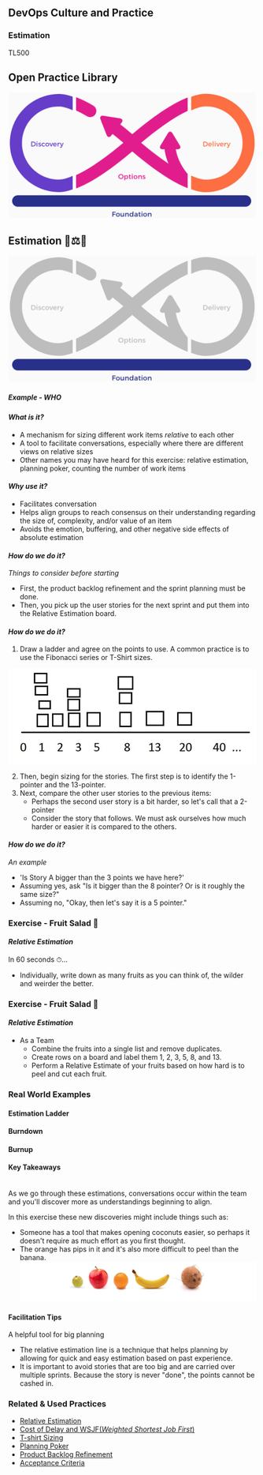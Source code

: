 <!-- .slide: data-background-image="images/RH_NewBrand_Background.png" -->
## DevOps Culture and Practice <!-- {.element: class="course-title"} -->
### Estimation <!-- {.element: class="title-color"} -->
TL500 <!-- {.element: class="title-color"} -->



<!-- .slide: data-background-size="stretch" data-background-image="images/opl-logo.png", class="white-style" -->
<div class="r-stack">
<div class="fragment fade-out " data-fragment-index="0" >
  <h2>Open Practice Library</h2>
  <img src="images/opl-complete.png">
</div>
<div class="fragment fade-in-then-out" data-fragment-index="0" >
  <h2>Estimation 🍇⚖️🍍</h2>
  <a target="_blank" href="https://openpracticelibrary.com/practice/pair-programming/">
  <img src="images/opl-foundation.png">
  </a>
</div>
</div>



##### Example - WHO <!-- .element: class="title-bottom-left" -->
<!-- .slide: data-background-size="contain" data-background-image="images/estimation/example-who.png", class="white-style" -->



#### _What is it?_

* A mechanism for sizing different work items *relative* to each other
* A tool to facilitate conversations, especially where there are different views on relative sizes
* Other names you may have heard for this exercise: relative estimation, planning poker, counting the number of work items



#### _Why use it?_

* Facilitates conversation
* Helps align groups to reach consensus on their understanding regarding the size of, complexity, and/or value of an item
* Avoids the emotion, buffering, and other negative side effects of absolute estimation



#### _How do we do it?_
_Things to consider before starting_ <!--{.element: style="font-size: smaller; font-weight: 100;"} -->
* First, the product backlog refinement and the sprint planning must be done.
* Then, you pick up the user stories for the next sprint and put them into the Relative Estimation board.



#### _How do we do it?_
1. Draw a ladder and agree on the points to use. A common practice is to use the Fibonacci series or T-Shirt sizes.

![fibonacci-series](images/estimation/fibonacci-series.png)<!-- {.element: class="" style="border:none; box-shadow:none; max-width:40%;" } -->

2. Then, begin sizing for the stories. The first step is to identify the 1-pointer and the 13-pointer.
3. Next, compare the other user stories to the previous items:
    - Perhaps the second user story is a bit harder, so let's call that a 2-pointer
    - Consider the story that follows. We must ask ourselves how much harder or easier it is compared to the others.



#### _How do we do it?_
_An example_ <!--{.element: style="font-size: smaller; font-weight: 100;"} -->
* 'Is Story A bigger than the 3 points we have here?'
* Assuming yes, ask "Is it bigger than the 8 pointer? Or is it roughly the same size?"
* Assuming no, "Okay, then let's say it is a 5 pointer."


### Exercise - Fruit Salad 🥗
#### _Relative Estimation_
In 60 seconds ⏱...

* Individually, write down as many fruits as you can think of, the wilder and weirder the better.



### Exercise - Fruit Salad 🥗
#### _Relative Estimation_
* As a Team
  * Combine the fruits into a single list and remove duplicates.
  * Create rows on a board and label them 1, 2, 3, 5, 8, and 13.
  * Perform a Relative Estimate of your fruits based on how hard is to peel and cut each fruit.




### Real World Examples



#### Estimation Ladder <!-- .element: class="title-bottom-left" -->
<!-- .slide: data-background-size="contain" data-background-image="images/estimation/example-who.png", class="white-style" -->



#### Burndown <!-- .element: class="title-bottom-left" -->
<!-- .slide: data-background-size="contain" data-background-image="images/estimation/burndown.png", class="white-style" -->



#### Burnup <!-- .element: class="title-bottom-left" -->
<!-- .slide: data-background-size="contain" data-background-image="images/estimation/burnup.png", class="white-style" -->



#### Key Takeaways
</br>
As we go through these estimations, conversations occur within the team and you'll discover more as understandings beginning to align.

In this exercise these new discoveries might include things such as:
  - Someone has a tool that makes opening coconuts easier, so perhaps it doesn't require as much effort as you first thought.
  - The orange has pips in it and it's also more difficult to peel than the banana.
![fruits](images/estimation/fruits.png)<!-- {.element: class="" style="border:none; box-shadow:none; max-width:100%;" } -->



#### Facilitation Tips
A helpful tool for big planning
* The relative estimation line is a technique that helps planning by allowing for quick and easy estimation based on past experience.
* It is important to avoid stories that are too big and are carried over multiple sprints. Because the story is never "done", the points cannot be cashed in.



<!-- .slide: data-background-image="images/chef-background.png", class="white-style" -->
### Related & Used Practices
- [Relative Estimation](https://openpracticelibrary.com/practice/relative-estimation/)
- [Cost of Delay and WSJF(_Weighted Shortest Job First_)](https://openpracticelibrary.com/practice/weighted-shortest-job-first/)
- [T-shirt Sizing](https://openpracticelibrary.com/)
- [Planning Poker](https://openpracticelibrary.com//)
- [Product Backlog Refinement ](https://openpracticelibrary.com/practice/backlog-refinement/)
- [Acceptance Criteria ](https://openpracticelibrary.com/)
